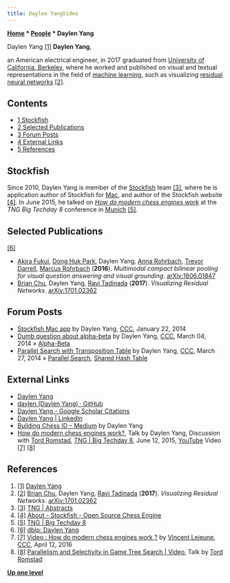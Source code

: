 ```yaml
---
title: Daylen YangVideo
---
```

**[Home](Home "Home") * [People](People "People") * Daylen Yang**

[](https://daylen.com/) Daylen Yang <a id="cite-note-1" href="#cite-ref-1">[1]</a>
**Daylen Yang**,

an American electrical engineer, in 2017 graduated from [University of California, Berkeley](University_of_California,_Berkeley "University of California, Berkeley"), where he worked and published on visual and textual representations in the field of [machine learning](Learning "Learning"), such as visualizing [residual neural networks](Neural_Networks#Residual "Neural Networks") <a id="cite-note-2" href="#cite-ref-2">[2]</a>.

## Contents

- [1 Stockfish](#stockfish)
- [2 Selected Publications](#selected-publications)
- [3 Forum Posts](#forum-posts)
- [4 External Links](#external-links)
- [5 References](#references)

## Stockfish

Since 2010, Daylen Yang is member of the [Stockfish](Stockfish "Stockfish") team <a id="cite-note-3" href="#cite-ref-3">[3]</a>, where he is application author of Stockfish for [Mac](Macintosh "Macintosh"), and author of the Stockfish website <a id="cite-note-4" href="#cite-ref-4">[4]</a>.
In June 2015, he talked on *[How do modern chess engines work](#video)* at the *TNG Big Techday 8* conference in [Munich](https://en.wikipedia.org/wiki/Munich) <a id="cite-note-5" href="#cite-ref-5">[5]</a>.

## Selected Publications

<a id="cite-note-6" href="#cite-ref-6">[6]</a>

- [Akira Fukui](https://github.com/akirafukui), [Dong Huk Park](https://dblp.org/pers/hd/p/Park:Dong_Huk), Daylen Yang, [Anna Rohrbach](https://www.mpi-inf.mpg.de/departments/computer-vision-and-multimodal-computing/people/alumni-and-former-members/anna-rohrbach/), [Trevor Darrell](https://people.eecs.berkeley.edu/~trevor/), [Marcus Rohrbach](http://rohrbach.vision/) (**2016**). *Multimodal compact bilinear pooling for visual question answering and visual grounding*. [arXiv:1606.01847](https://arxiv.org/abs/1606.01847)
- [Brian Chu](https://dblp.org/pers/hd/c/Chu:Brian), Daylen Yang, [Ravi Tadinada](https://dblp.org/pers/hd/t/Tadinada:Ravi) (**2017**). *Visualizing Residual Networks*. [arXiv:1701.02362](https://arxiv.org/abs/1701.02362)

## Forum Posts

- [Stockfish Mac app](http://www.talkchess.com/forum/viewtopic.php?t=50992) by Daylen Yang, [CCC](CCC "CCC"), January 22, 2014
- [Dumb question about alpha-beta](http://www.talkchess.com/forum/viewtopic.php?t=51491) by Daylen Yang, [CCC](CCC "CCC"), March 04, 2014 » [Alpha-Beta](Alpha-Beta "Alpha-Beta")
- [Parallel Search with Transposition Table](http://www.talkchess.com/forum/viewtopic.php?t=51755) by Daylen Yang, [CCC](CCC "CCC"), March 27, 2014 » [Parallel Search](Parallel_Search "Parallel Search"), [Shared Hash Table](Shared_Hash_Table "Shared Hash Table")

## External Links

- [Daylen Yang](https://daylen.com/)
- [daylen (Daylen Yang) · GitHub](https://github.com/daylen)
- [Daylen Yang - Google Scholar Citations](https://scholar.google.com/citations?user=DzI-iPQAAAAJ&hl=en)
- [Daylen Yang | LinkedIn](https://www.linkedin.com/in/daylenyang/)
- [Building Chess ID – Medium](https://medium.com/@daylenyang/building-chess-id-99afa57326cd) by Daylen Yang
- [How do modern chess engines work?](http://www.tngtech.com/tng-ueber-uns/bigtechday/big-techday-8/abstracts.html#c9802), Talk by Daylen Yang, Discussion with [Tord Romstad](Tord_Romstad "Tord Romstad"), [TNG | Big Techday 8](http://www.tngtech.com/tng-ueber-uns/bigtechday/big-techday-8.html), June 12, 2015, [YouTube](https://en.wikipedia.org/wiki/YouTube) Video <a id="cite-note-7" href="#cite-ref-7">[7]</a> <a id="cite-note-8" href="#cite-ref-8">[8]</a>

## References

1. <a id="cite-ref-1" href="#cite-note-1">[1]</a> [Daylen Yang](https://daylen.com/)
1. <a id="cite-ref-2" href="#cite-note-2">[2]</a> [Brian Chu](https://dblp.org/pers/hd/c/Chu:Brian), Daylen Yang, [Ravi Tadinada](https://dblp.org/pers/hd/t/Tadinada:Ravi) (**2017**). *Visualizing Residual Networks*. [arXiv:1701.02362](https://arxiv.org/abs/1701.02362)
1. <a id="cite-ref-3" href="#cite-note-3">[3]</a> [TNG | Abstracts](http://www.tngtech.com/tng-ueber-uns/bigtechday/big-techday-8/abstracts.html)
1. <a id="cite-ref-4" href="#cite-note-4">[4]</a> [About - Stockfish - Open Source Chess Engine](https://stockfishchess.org/about/)
1. <a id="cite-ref-5" href="#cite-note-5">[5]</a> [TNG | Big Techday 8](https://www.tngtech.com/en/tng-about-us/bigtechday/big-techday-8.html)
1. <a id="cite-ref-6" href="#cite-note-6">[6]</a> [dblp: Daylen Yang](https://dblp.org/pers/hd/y/Yang:Daylen)
1. <a id="cite-ref-7" href="#cite-note-7">[7]</a> [Video : How do modern chess engines work ?](http://www.talkchess.com/forum/viewtopic.php?t=59836) by [Vincent Lejeune](index.php?title=Vincent_Lejeune&action=edit&redlink=1 "Vincent Lejeune (page does not exist)"), [CCC](CCC "CCC"), April 12, 2016
1. <a id="cite-ref-8" href="#cite-note-8">[8]</a> [Parallelism and Selectivity in Game Tree Search | Video](Tord_Romstad#Video "Tord Romstad"), Talk by [Tord Romstad](Tord_Romstad "Tord Romstad")

**[Up one level](People "People")**


